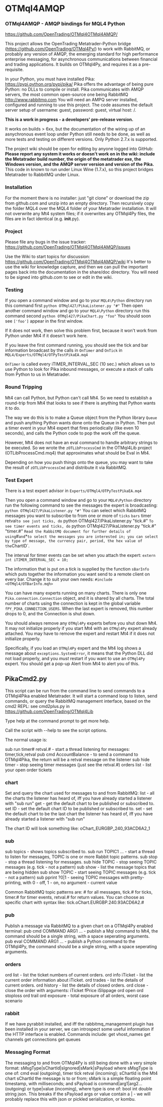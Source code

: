# OTMql4AMQP

### OTMql4AMQP - AMQP bindings for MQL4 Python
https://github.com/OpenTrading/OTMql4OTMql4AMQP/

This project allows the OpenTrading Metatrader-Python bridge
(https://github.com/OpenTrading/OTMql4Py/)
to work with RabbitMQ, or probably any version of AMQP,
the emerging standard for high performance enterprise messaging,
for asynchronous communications between financial and trading applications.
It builds on OTMql4Py, and requires it as a pre-requisite.

In your Python, you must have installed Pika:
https://pypi.python.org/pypi/pika/
Pika offers the advantage of being pure Python: no DLLs to compile
or install. Pika communicates with AMQP servers, the most common
open-source one being RabbitMQ http://www.rabbitmq.com
You will need an AMPQ server installed, configured and running
to use this project. The code assumes the default server setup
of username: guest, password: guest, virtual host: /.

**This is a work in progress - a developers' pre-release version.**

It works on builds > 6xx, but the documentation of the wiring up
of an asnychronous event loop under Python still needs to be done,
as well as more tests and testing on different versions.
Only Python 2.7.x is supported.

The project wiki should be open for editing by anyone logged into GitHub:
**Please report any system it works or doesn't work on in the wiki:
include the Metatrader build number, the origin of the metatrader exe,
the Windows version, and the AMQP server version and version of the Pika.**
This code in known to run under Linux Wine (1.7.x), so this project
bridges Metatrader to RabbitMQ under Linux.

### Installation

For the moment there is no installer: just "git clone" or download the
zip from github.com and unzip into an empty directory. Then recursively copy
the folder MQL4 over the MQL4 folder of your Metatrader installation. It will
not overwrite any Mt4 system files; if it overwrites any OTMql4Py files,
the files are in fact identical (e.g. __init__.py).

### Project

Please file any bugs in the issue tracker:
https://github.com/OpenTrading/OTMql4OTMql4AMQP/issues

Use the Wiki to start topics for discussion:
https://github.com/OpenTrading/OTMql4OTMql4AMQP/wiki
It's better to use the wiki for knowledge capture, and then we can pull
the important pages back into the documentation in the share/doc directory.
You will need to be signed into github.com to see or edit in the wiki.

### Testing

If you open a command window and go to your `MQL4\Python` directory
run this command first
`
python OTMql427/PikaListener.py "#"
`
Then open another command window and go to your `MQL4\Python` directory
run this command second
`
python OTMql427/PikaChart.py "foo"
`
You should soon see `['foo']` appear in the first window.

If it does not work, then solve this problem first, because it
won't work from Python under Mt4 if it doesn't work here.

If you leave the first command running, you should see the tick
and bar information broadcast by the calls in `OnTimer` and `OnTick` in
`MQL4/Experts/OTMql4/OTPyTestPikaEA.mq4`

`OnTimer` is called every iTIMER_INTERVAL_SEC (10 sec.)
which allows us to use Python to look for Pika inbound messages,
or execute a stack of calls from Python to us in Metatrader.
### Round Tripping

Mt4 can call Python, but Python can't call Mt4. So we need to
establish a round-trip from Mt4 that looks to see if there is anything
that Python wants it to do.

The way we do this is to make a Queue object from the Python library
`Queue` and push anything Python wants done onto the Queue in Python.
Then put a timer event in your Mt4 expert that fires periodically
(like even 10 seconds), and calls the Python code to pop the work
off the queue.

However, Mt4 does not have an eval command to handle arbitrary strings
to be executed. So we wrote the `zOTLibProcessCmd` in the OTMql4Lib
project (OTLibProcessCmd.mq4)
that approximates what should be Eval in Mt4.

Depending on how you push things onto the queue, you may want to
take the result of `zOTLibProcessCmd` and distribute it via RabbitMQ.

### Test Expert

There is a test expert advisor in
`Experts/OTMql4/OTPyTestPikaEA.mq4`

Then you open a command window and go to your `MQL4\Python` directory
run the following command to see the messages the expert is broadcasting:
`
python OTMql427/PikaListener.py "#"
`
You can select which RabbitMQ messages you want to subscribe to from
one or more of `ticks` `bars` timer` `retval`
to see just ticks, do
`
python OTMql427/PikaListener.py "tick.#"
`
To see timer events and ticks, do
`
python OTMql427/PikaListener.py "tick.#" "timer.#"
`
Read the RabbitMQ document for further details of using `#` and `*`
to select the messages you are interested in; you can select by
type of message, the currency pair, period, the hex value of the `ChartID`.

The interval for timer events can be set when you attach the expert:
`
extern int iTIMER_INTERVAL_SEC = 10;
`

The information that is put on a tick is supplied by the function
`sBarInfo` which puts together the information you want send
to a remote client on every bar. Change it to suit your own needs:
`
#include <OTMql4/OTBarInfo.mqh>
`

You can have many experts running on many charts. There is only one
`Pika.connection.Connection` object, and it is shared by all charts.
The total number of charts using the connection is kept in the global variable
`fPY_PIKA_CONNECTION_USERS`. When the last expert is removed, this
number drops to 0, and the Connection is shut down.

You should always remove any `OTMql4Py` experts before you shut down Mt4.
It may not initialize properly if you start Mt4 with an `OTMql4Py`
expert already attached. You may have to remove the expert and restart
Mt4 if it does not initialize properly.

Specifically, if you load an `OTMql4Py` expert and the Mt4 log shows
a message about `exceptions.SystemError`, it means that the Python
DLL did not load properly, and you *must* restart if you want to use
an `OTMql4Py` expert. You should get a pop-up Alert from Mt4 to alert
you of this.

## PikaCmd2.py

This script can be run from the command line to send commands
to a OTMql4Pika enabled Metatrader. It will start a command loop to
listen, send commands, or query the RabbitMQ management interface, based 
on the cmd2 REPL: see cmd2plus.py in https://github.com/OpenTrading/OTMql4Lib

Type help at the command prompt to get more help.

Call the script with --help to see the script options.

The normal usage is:

sub run timer# retval.#  - start a thread listening for messages: timer,tick,retval
pub cmd AccountBalance   - to send a command to OTMql4Pika,
                         the return will be a retval message on the listener
sub hide timer           - stop seeing timer messages (just see the retval.#)
orders list              - list your open order tickets

### chart

Set and query the chart used for messages to and from RabbitMQ:
  list   - all the charts the listener has heard of,
           iff you have already started a listener with "sub run"
  get    - get the default chart to be published or subscribed to.
  set ID - set the default chart ID to be published or subscribed to.
  set    - set the default chart to be the last chart the listener has heard of,
           iff you have already started a listener with "sub run"

The chart ID will look something like: oChart_EURGBP_240_93ACD6A2_1

### sub
  sub topics            - shows topics subscribed to.
  sub run TOPIC1 ...    - start a thread to listen for messages,
                          TOPIC is one or more Rabbit topic patterns.
  sub stop              - stop a thread listening for messages.
  sub hide TOPIC        - stop seeing TOPIC messages (e.g. tick - not a pattern)
  sub show              - list the message topics that are being hidden
  sub show TOPIC        - start seeing TOPIC messages (e.g. tick - not a pattern)
  sub pprint ?0|1       - seeing TOPIC messages with pretty-printing,
                          with 0 - off, 1 - on, no argument - current value

Common RabbitMQ topic patterns are: # for all messages, tick.# for ticks,
timer.# for timer events, retval.# for return values.
You can choose as specific chart with syntax like:
    tick.oChart.EURGBP.240.93ACD6A2.#

### pub
Publish a message via RabbitMQ to a given chart on a OTMql4Py enabled terminal:
  pub cmd  COMMAND ARG1 ... - publish a Mql command to Mt4,
      the command should be a single string, with a space seperating arguments.
  pub eval COMMAND ARG1 ... - publish a Python command to the OTMql4Py,
      the command should be a single string, with a space seperating arguments.

### orders
  ord list          - list the ticket numbers of current orders.
  ord info iTicket  - list the current order information about iTicket.
  ord trades        - list the details of current orders.
  ord history       - list the details of closed orders.
  ord close         - close the order with arguments: iTicket fPrice iSlippage
  ord open
  ord stoploss
  ord trail
  ord exposure      - total exposure of all orders, worst case scenario

### rabbit
If we have pyrabbit installed, and iff the rabbitmq_management plugin
has been installed in your server, we can introspect some useful
information if the HTTP interface is enabled. Commands include:
    get vhost_names
    get channels
    get connections
    get queues

### Messaging Format

The messaging to and from OTMql4Py is still being done with a
very simple format:
      sMsgType|sChartId|sIgnored|sMark|sPayload
where sMsgType is one of: cmd eval (outgoing), timer tick retval (incoming);
      sChartId is the Mt4 chart sChartId the message is to or from;
      sMark is a simple floating point timestamp, with milliseconds;
and   sPayload is command|arg1|arg2... (outgoing) or type|value (incoming),
      where type is one of: bool int double string json.
This breaks if the sPayload args or value contain a | -
we will probably replace this with json or pickled serialization, or kombu.
